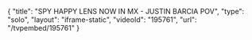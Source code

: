 {
    "title": "SPY HAPPY LENS NOW IN MX - JUSTIN BARCIA POV",
    "type": "solo",
    "layout": "iframe-static",
    "videoId": "195761",
    "url": "\/tvpembed\/195761"
}
